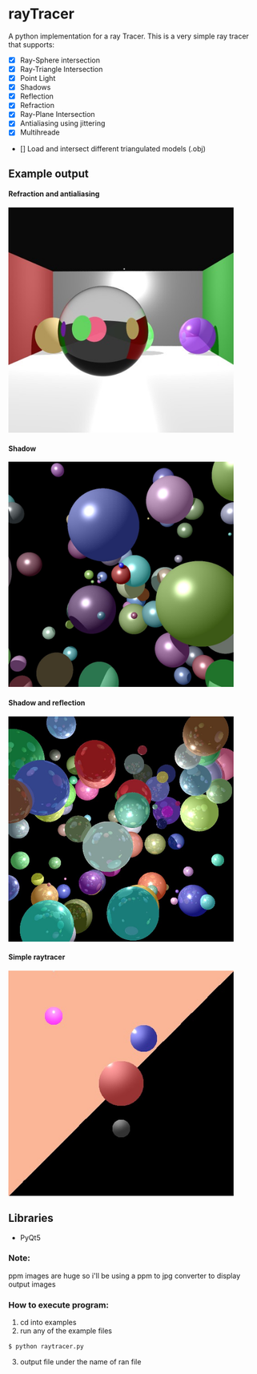 # rayTracer
A python implementation for a ray Tracer.
This is a very simple ray tracer that supports:
- [x] Ray-Sphere intersection
- [x] Ray-Triangle Intersection
- [x] Point Light
- [x] Shadows
- [x] Reflection
- [x] Refraction
- [x] Ray-Plane Intersection
- [x] Antialiasing using jittering
- [x] Multihreade
- [] Load and intersect different triangulated models (.obj) 

## Example output
#### Refraction and antialiasing
<img src="https://github.com/RodrigoFigueroaM/rayTracer/blob/master/imgs/refractionAntialising.jpg" widht="450" height="450px"/>

#### Shadow
<img src="https://github.com/RodrigoFigueroaM/rayTracer/blob/master/imgs/shadows.jpg" widht="450" height="450px"/>

#### Shadow and reflection
<img src="https://github.com/RodrigoFigueroaM/rayTracer/blob/master/imgs/reflection2.jpg" widht="450" height="450px"/>

#### Simple raytracer
<img src="https://github.com/RodrigoFigueroaM/rayTracer/blob/master/imgs/output.jpg" widht="450" height="450px"/>

## Libraries
- PyQt5

### Note:
ppm images are huge so i'll be using a ppm to jpg converter to display output images

### How to execute program:
1) cd into examples
2) run any of the example files
```sh
$ python raytracer.py
```
3) output file under the name of ran file 
